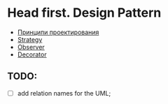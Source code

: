 # Head first. Design Pattern

- [Принципи проектирования](./documentation/1-design-principles.md)
- [Strategy](./documentation/2-strategy.md)
- [Observer](./documentation/3-observer.md)
- [Decorator](./documentation/4-decorator.md)

## TODO:
- [ ] add relation names for the UML;
